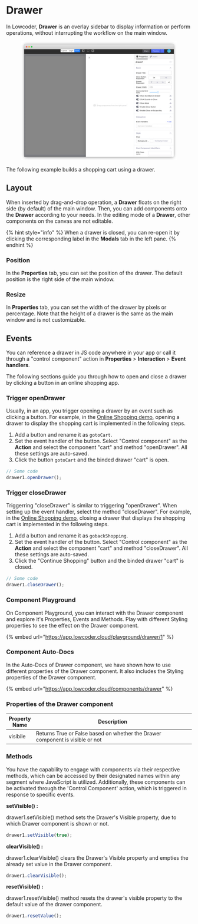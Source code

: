 # Drawer

In Lowcoder, **Drawer** is an overlay sidebar to display information or perform operations, without interrupting the workflow on the main window.

<figure><img src="../../../../.gitbook/assets/image (13).png" alt=""><figcaption></figcaption></figure>

The following example builds a shopping cart using a drawer.

## Layout

When inserted by drag-and-drop operation, a **Drawer** floats on the right side (by default) of the main window. Then, you can add components onto the **Drawer** according to your needs. In the editing mode of a **Drawer**, other components on the canvas are not editable.

{% hint style="info" %}
When a drawer is closed, you can re-open it by clicking the corresponding label in the **Modals** tab in the left pane.
{% endhint %}

### Position

In the **Properties** tab, you can set the position of the drawer. The default position is the right side of the main window.

### Resize

In **Properties** tab, you can set the width of the drawer by pixels or percentage. Note that the height of a drawer is the same as the main window and is not customizable.

## Events

You can reference a drawer in JS code anywhere in your app or call it through a "control component" action in **Properties** > **Interaction** > **Event handlers**.

The following sections guide you through how to open and close a drawer by clicking a button in an online shopping app.

### Trigger openDrawer

Usually, in an app, you trigger opening a drawer by an event such as clicking a button. For example, in the [Online Shopping demo](https://cloud.lowcoder.dev/apps/63a422a344075b798fe3ae06/view), opening a drawer to display the shopping cart is implemented in the following steps.

1. Add a button and rename it as `gotoCart`.
2. Set the event handler of the button. Select "Control component" as the **Action** and select the component "cart" and method "openDrawer". All these settings are auto-saved.
3. Click the button `gotoCart` and the binded drawer "cart" is open.

```javascript
// Some code
drawer1.openDrawer();
```

### Trigger closeDrawer

Triggerring "closeDrawer" is similar to triggering "openDrawer". When setting up the event handler, select the method "closeDrawer". For example, in the [Online Shopping demo](https://cloud.lowcoder.dev/apps/63a422a344075b798fe3ae06/view), closing a drawer that displays the shopping cart is implemented in the following steps.

1. Add a button and rename it as `gobackShopping`.
2. Set the event handler of the button. Select "Control component" as the **Action** and select the component "cart" and method "closeDrawer". All these settings are auto-saved.
3. Click the "Continue Shopping" button and the binded drawer "cart" is closed.

```javascript
// Some code
drawer1.closeDrawer();
```

### Component Playground

On Component Playground, you can interact with the Drawer component and explore it's Properties, Events and Methods. Play with different Styling properties to see the effect on the Drawer component.

{% embed url="https://app.lowcoder.cloud/playground/drawer/1" %}

### Component Auto-Docs

In the Auto-Docs of Drawer component, we have shown how to use different properties of the Drawer component. It also includes the Styling properties of the Drawer component.

{% embed url="https://app.lowcoder.cloud/components/drawer" %}

### Properties of the Drawer component

<table><thead><tr><th>Property Name</th><th width="425.77734375">Description</th></tr></thead><tbody><tr><td>visibile</td><td>Returns True or False based on whether the Drawer component is visible or not</td></tr></tbody></table>

### Methods

You have the capability to engage with components via their respective methods, which can be accessed by their designated names within any segment where JavaScript is utilized. Additionally, these components can be activated through the 'Control Component' action, which is triggered in response to specific events.

**setVisible() :**&#x20;

drawer1.setVisible() method sets the Drawer's Visible property, due to which Drawer component is shown or not.

```javascript
drawer1.setVisible(true);
```

**clearVisible() :**&#x20;

drawer1.clearVisible() clears the Drawer's Visible property and empties the already set value in the Drawer component.

```javascript
drawer1.clearVisible();
```

**resetVisible() :**&#x20;

drawer1.resetVisible()  method resets the drawer's visible property to the default value of the drawer component.

```javascript
drawer1.resetValue();
```
